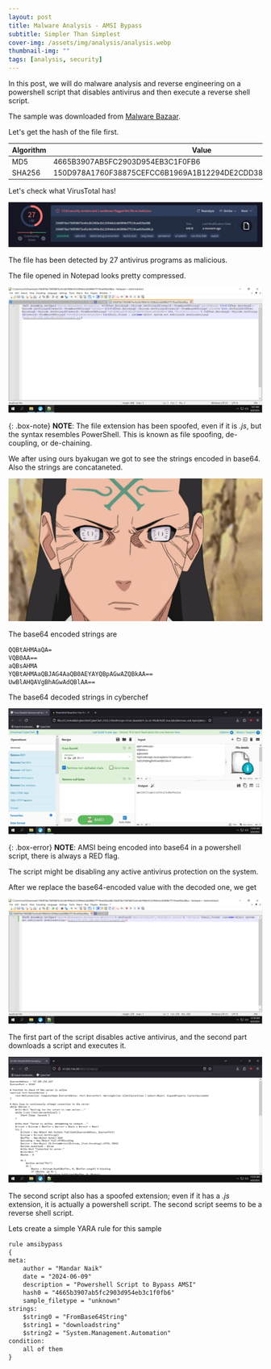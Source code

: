 ```yaml
---
layout: post
title: Malware Analysis - AMSI Bypass
subtitle: Simpler Than Simplest
cover-img: /assets/img/analysis/analysis.webp
thumbnail-img: ""
tags: [analysis, security]
---
```

In this post, we will do malware analysis and reverse engineering on a powershell script that disables antivirus and then execute a reverse shell script.

The sample was downloaded from [Malware Bazaar](https://bazaar.abuse.ch/sample/150d978a1760f38875cefcc6b1969a1b12294de2cdd3898cf7f119cae92ba386/). 

Let's get the hash of the file first.

|Algorithm|Value|
|-|-|
|MD5|4665B3907AB5FC2903D954EB3C1F0FB6|
|SHA256|150D978A1760F38875CEFCC6B1969A1B12294DE2CDD3898CF7F119CAE92BA386|

Let's check what VirusTotal has!

![virustotal result](../assets/img/analysis/amsi-bypass/virustotal-result.webp)

The file has been detected by 27 antivirus programs as malicious.

The file opened in Notepad looks pretty compressed.

![compressed script](../assets/img/analysis/amsi-bypass/compressed-script.webp)

{: .box-note}
**NOTE**: The file extension has been spoofed, even if it is *.js*, but the syntax resembles PowerShell. This is known as file spoofing, de-coupling, or de-chaining.

We after using ours byakugan we got to see the strings encoded in base64. Also the strings are concataneted.

![byakugan](../assets/img/analysis/amsi-bypass/byakugan.webp)

The base64 encoded strings are

```
QQBtAHMAaQA=
VQB0AA==
aQBsAHMA
YQBtAHMAaQBJAG4AaQB0AEYAYQBpAGwAZQBkAA==
UwBlAHQAVgBhAGwAdQBlAA==
```

The base64 decoded strings in cyberchef

![base64 decoded](../assets/img/analysis/amsi-bypass/base64-decoded.webp)

{: .box-error}
**NOTE**: AMSI being encoded into base64 in a powershell script, there is always a RED flag.

The script might be disabling any active antivirus protection on the system.

After we replace the base64-encoded value with the decoded one, we get

![plain script](../assets/img/analysis/amsi-bypass/plain-script.webp)

The first part of the script disables active antivirus, and the second part downloads a script and executes it.

![actual payload](../assets/img/analysis/amsi-bypass/actual-payload.webp)

The second script also has a spoofed extension; even if it has a *.js* extension, it is actually a powershell script. The second script seems to be a reverse shell script.

Lets create a simple YARA rule for this sample
~~~
rule amsibypass
{
meta:
	author = "Mandar Naik"
	date = "2024-06-09"
	description = "Powershell Script to Bypass AMSI"
	hash0 = "4665b3907ab5fc2903d954eb3c1f0fb6"
	sample_filetype = "unknown"
strings:
	$string0 = "FromBase64String"
	$string1 = "downloadstring"
	$string2 = "System.Management.Automation"
condition:
	all of them
}
~~~